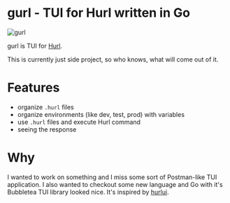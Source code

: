 # gurl - TUI for Hurl written in Go

![gurl](https://github.com/DencoL/gurl/assets/24585973/39330b9f-75b3-450d-9402-3ef2addcc957)

gurl is TUI for [Hurl](https://github.com/Orange-OpenSource/hurl).

This is currently just side project, so who knows, what will come out of it.

# Features
- organize ```.hurl``` files
- organize environments (like dev, test, prod) with variables
- use ```.hurl``` files and execute Hurl command
- seeing the response

# Why
I wanted to work on something and I miss some sort of Postman-like TUI application. I also wanted to checkout some new language and Go with it's Bubbletea TUI library looked nice.
It's inspired by [hurlui](https://github.com/Kuchteq/hurlui).
